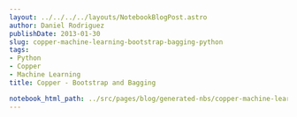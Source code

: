 ```yaml
---
layout: ../../../../layouts/NotebookBlogPost.astro
author: Daniel Rodriguez
publishDate: 2013-01-30
slug: copper-machine-learning-bootstrap-bagging-python
tags:
- Python
- Copper
- Machine Learning
title: Copper - Bootstrap and Bagging

notebook_html_path: ../src/pages/blog/generated-nbs/copper-machine-learning-bootstrap-bagging-python.html
---
```


